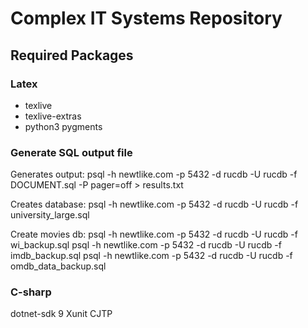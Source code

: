 # Complex IT Systems Repository

## Required Packages

### Latex
- texlive
- texlive-extras
- python3 pygments

### Generate SQL output file

Generates output:
psql -h newtlike.com -p 5432 -d rucdb -U rucdb -f DOCUMENT.sql -P pager=off > results.txt 

Creates database:
psql -h newtlike.com -p 5432 -d rucdb -U rucdb -f university_large.sql

Create movies db:
psql -h newtlike.com -p 5432 -d rucdb -U rucdb -f wi_backup.sql
psql -h newtlike.com -p 5432 -d rucdb -U rucdb -f imdb_backup.sql
psql -h newtlike.com -p 5432 -d rucdb -U rucdb -f omdb_data_backup.sql

### C-sharp
dotnet-sdk 9
Xunit
CJTP

